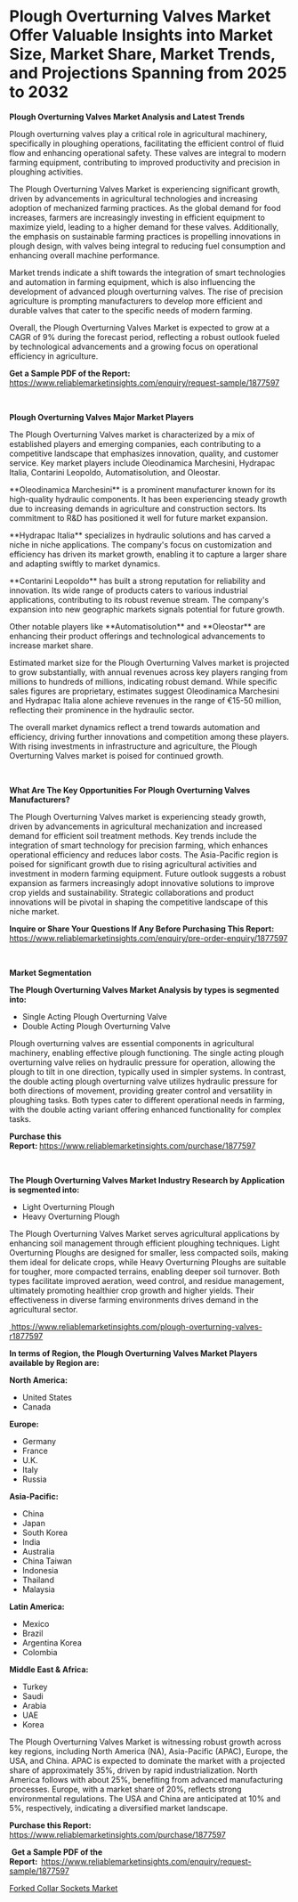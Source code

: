 <p><h1>Plough Overturning Valves Market Offer Valuable Insights into Market Size, Market Share, Market Trends, and Projections Spanning from 2025 to 2032</h1></p><p><strong>Plough Overturning Valves Market Analysis and Latest Trends</strong></p>
<p><p>Plough overturning valves play a critical role in agricultural machinery, specifically in ploughing operations, facilitating the efficient control of fluid flow and enhancing operational safety. These valves are integral to modern farming equipment, contributing to improved productivity and precision in ploughing activities.</p><p>The Plough Overturning Valves Market is experiencing significant growth, driven by advancements in agricultural technologies and increasing adoption of mechanized farming practices. As the global demand for food increases, farmers are increasingly investing in efficient equipment to maximize yield, leading to a higher demand for these valves. Additionally, the emphasis on sustainable farming practices is propelling innovations in plough design, with valves being integral to reducing fuel consumption and enhancing overall machine performance.</p><p>Market trends indicate a shift towards the integration of smart technologies and automation in farming equipment, which is also influencing the development of advanced plough overturning valves. The rise of precision agriculture is prompting manufacturers to develop more efficient and durable valves that cater to the specific needs of modern farming.</p><p>Overall, the Plough Overturning Valves Market is expected to grow at a CAGR of 9% during the forecast period, reflecting a robust outlook fueled by technological advancements and a growing focus on operational efficiency in agriculture.</p></p>
<p><strong>Get a Sample PDF of the Report:&nbsp;</strong> <a href="https://www.reliablemarketinsights.com/enquiry/request-sample/1877597?utm_campaign=2204&utm_medium=2&utm_source=Github&utm_content=ia&utm_term=28022025&utm_id=plough-overturning-valves">https://www.reliablemarketinsights.com/enquiry/request-sample/1877597</a></p>
<p>&nbsp;</p>
<p><strong>Plough Overturning Valves Major Market Players</strong></p>
<p><p>The Plough Overturning Valves market is characterized by a mix of established players and emerging companies, each contributing to a competitive landscape that emphasizes innovation, quality, and customer service. Key market players include Oleodinamica Marchesini, Hydrapac Italia, Contarini Leopoldo, Automatisolution, and Oleostar.</p><p>**Oleodinamica Marchesini** is a prominent manufacturer known for its high-quality hydraulic components. It has been experiencing steady growth due to increasing demands in agriculture and construction sectors. Its commitment to R&D has positioned it well for future market expansion.</p><p>**Hydrapac Italia** specializes in hydraulic solutions and has carved a niche in niche applications. The company's focus on customization and efficiency has driven its market growth, enabling it to capture a larger share and adapting swiftly to market dynamics.</p><p>**Contarini Leopoldo** has built a strong reputation for reliability and innovation. Its wide range of products caters to various industrial applications, contributing to its robust revenue stream. The company's expansion into new geographic markets signals potential for future growth.</p><p>Other notable players like **Automatisolution** and **Oleostar** are enhancing their product offerings and technological advancements to increase market share. </p><p>Estimated market size for the Plough Overturning Valves market is projected to grow substantially, with annual revenues across key players ranging from millions to hundreds of millions, indicating robust demand. While specific sales figures are proprietary, estimates suggest Oleodinamica Marchesini and Hydrapac Italia alone achieve revenues in the range of €15-50 million, reflecting their prominence in the hydraulic sector.</p><p>The overall market dynamics reflect a trend towards automation and efficiency, driving further innovations and competition among these players. With rising investments in infrastructure and agriculture, the Plough Overturning Valves market is poised for continued growth.</p></p>
<p>&nbsp;</p>
<p><strong>What Are The Key Opportunities For Plough Overturning Valves Manufacturers?</strong></p>
<p><p>The Plough Overturning Valves market is experiencing steady growth, driven by advancements in agricultural mechanization and increased demand for efficient soil treatment methods. Key trends include the integration of smart technology for precision farming, which enhances operational efficiency and reduces labor costs. The Asia-Pacific region is poised for significant growth due to rising agricultural activities and investment in modern farming equipment. Future outlook suggests a robust expansion as farmers increasingly adopt innovative solutions to improve crop yields and sustainability. Strategic collaborations and product innovations will be pivotal in shaping the competitive landscape of this niche market.</p></p>
<p><strong>Inquire or Share Your Questions If Any Before Purchasing This Report:</strong> <a href="https://www.reliablemarketinsights.com/enquiry/pre-order-enquiry/1877597?utm_campaign=2204&utm_medium=2&utm_source=Github&utm_content=ia&utm_term=28022025&utm_id=plough-overturning-valves">https://www.reliablemarketinsights.com/enquiry/pre-order-enquiry/1877597</a></p>
<p>&nbsp;</p>
<p><strong>Market Segmentation</strong></p>
<p><strong>The Plough Overturning Valves Market Analysis by types is segmented into:</strong></p>
<p><ul><li>Single Acting Plough Overturning Valve</li><li>Double Acting Plough Overturning Valve</li></ul></p>
<p><p>Plough overturning valves are essential components in agricultural machinery, enabling effective plough functioning. The single acting plough overturning valve relies on hydraulic pressure for operation, allowing the plough to tilt in one direction, typically used in simpler systems. In contrast, the double acting plough overturning valve utilizes hydraulic pressure for both directions of movement, providing greater control and versatility in ploughing tasks. Both types cater to different operational needs in farming, with the double acting variant offering enhanced functionality for complex tasks.</p></p>
<p><strong>Purchase this Report:&nbsp;</strong><a href="https://www.reliablemarketinsights.com/purchase/1877597?utm_campaign=2204&utm_medium=2&utm_source=Github&utm_content=ia&utm_term=28022025&utm_id=plough-overturning-valves">https://www.reliablemarketinsights.com/purchase/1877597</a></p>
<p>&nbsp;</p>
<p><strong>The Plough Overturning Valves Market Industry Research by Application is segmented into:</strong></p>
<p><ul><li>Light Overturning Plough</li><li>Heavy Overturning Plough</li></ul></p>
<p><p>The Plough Overturning Valves Market serves agricultural applications by enhancing soil management through efficient ploughing techniques. Light Overturning Ploughs are designed for smaller, less compacted soils, making them ideal for delicate crops, while Heavy Overturning Ploughs are suitable for tougher, more compacted terrains, enabling deeper soil turnover. Both types facilitate improved aeration, weed control, and residue management, ultimately promoting healthier crop growth and higher yields. Their effectiveness in diverse farming environments drives demand in the agricultural sector.</p></p>
<p><a href="https://www.reliablemarketinsights.com/plough-overturning-valves-r1877597?utm_campaign=2204&utm_medium=2&utm_source=Github&utm_content=ia&utm_term=28022025&utm_id=plough-overturning-valves">&nbsp;https://www.reliablemarketinsights.com/plough-overturning-valves-r1877597</a></p>
<p><strong>In terms of Region, the Plough Overturning Valves Market Players available by Region are:</strong></p>
<p>
    <p> <strong> North America: </strong>
        <ul>
            <li>United States</li>
            <li>Canada</li>
        </ul>
        </p> 
    <p> <strong> Europe: </strong>
        <ul>
            <li>Germany</li>
            <li>France</li>
            <li>U.K.</li>
            <li>Italy</li>
            <li>Russia</li>
        </ul>
        </p> 
    <p> <strong> Asia-Pacific: </strong>
        <ul>
            <li>China</li>
            <li>Japan</li>
            <li>South Korea</li>
            <li>India</li>
            <li>Australia</li>
            <li>China Taiwan</li>
            <li>Indonesia</li>
            <li>Thailand</li>
            <li>Malaysia</li>
        </ul>
        </p> 
    <p> <strong> Latin America: </strong>
        <ul>
            <li>Mexico</li>
            <li>Brazil</li>
            <li>Argentina Korea</li>
            <li>Colombia</li>
        </ul>
        </p> 
    <p> <strong> Middle East & Africa: </strong>
        <ul>
            <li>Turkey</li>
            <li>Saudi</li>
            <li>Arabia</li>
            <li>UAE</li>
            <li>Korea</li>
        </ul>
    </p>
    </p>
<p><p>The Plough Overturning Valves Market is witnessing robust growth across key regions, including North America (NA), Asia-Pacific (APAC), Europe, the USA, and China. APAC is expected to dominate the market with a projected share of approximately 35%, driven by rapid industrialization. North America follows with about 25%, benefiting from advanced manufacturing processes. Europe, with a market share of 20%, reflects strong environmental regulations. The USA and China are anticipated at 10% and 5%, respectively, indicating a diversified market landscape.</p></p>
<p><strong>Purchase this Report: </strong><a href="https://www.reliablemarketinsights.com/purchase/1877597?utm_campaign=2204&utm_medium=2&utm_source=Github&utm_content=ia&utm_term=28022025&utm_id=plough-overturning-valves">https://www.reliablemarketinsights.com/purchase/1877597</a></p>
<p>&nbsp;<strong>Get a Sample PDF of the Report:&nbsp;&nbsp;</strong><a href="https://www.reliablemarketinsights.com/enquiry/request-sample/1877597?utm_campaign=2204&utm_medium=2&utm_source=Github&utm_content=ia&utm_term=28022025&utm_id=plough-overturning-valves">https://www.reliablemarketinsights.com/enquiry/request-sample/1877597</a></p>
<p><strong></strong></p>
<p><p><a href="https://github.com/billejuman43/Market-Research-Report-List-1/blob/main/forked-collar-sockets-market.md?utm_campaign=2204&utm_medium=2&utm_source=Github&utm_content=ia&utm_term=28022025&utm_id=plough-overturning-valves">Forked Collar Sockets Market</a></p></p>